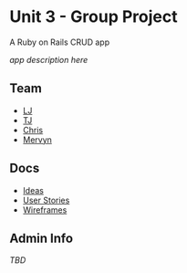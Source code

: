 # Unit 3 - Group Project

A Ruby on Rails CRUD app

_app description here_

## Team

- [LJ](https://www.github.com/lamesensei)
- [TJ](#)
- [Chris](https://github.com/chrismintan)
- [Mervyn](https://github.com/mervyns)

## Docs

- [Ideas](docs/ideas.md)
- [User Stories](docs/user-stories.md)
- [Wireframes](#)

## Admin Info

_TBD_
